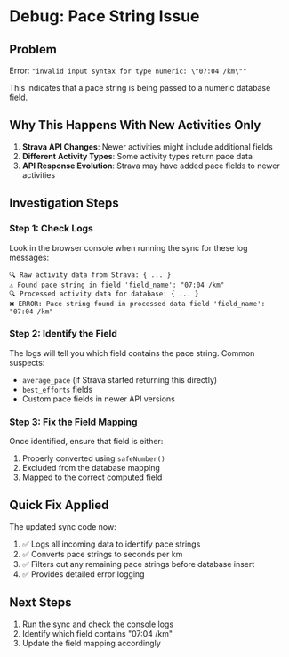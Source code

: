 # Debug: Pace String Issue

## Problem

Error: `"invalid input syntax for type numeric: \"07:04 /km\""`

This indicates that a pace string is being passed to a numeric database field.

## Why This Happens With New Activities Only

1. **Strava API Changes**: Newer activities might include additional fields
2. **Different Activity Types**: Some activity types return pace data
3. **API Response Evolution**: Strava may have added pace fields to newer activities

## Investigation Steps

### Step 1: Check Logs

Look in the browser console when running the sync for these log messages:

```
🔍 Raw activity data from Strava: { ... }
⚠️ Found pace string in field 'field_name': "07:04 /km"
🔍 Processed activity data for database: { ... }
❌ ERROR: Pace string found in processed data field 'field_name': "07:04 /km"
```

### Step 2: Identify the Field

The logs will tell you which field contains the pace string. Common suspects:

- `average_pace` (if Strava started returning this directly)
- `best_efforts` fields
- Custom pace fields in newer API versions

### Step 3: Fix the Field Mapping

Once identified, ensure that field is either:

1. Properly converted using `safeNumber()`
2. Excluded from the database mapping
3. Mapped to the correct computed field

## Quick Fix Applied

The updated sync code now:

1. ✅ Logs all incoming data to identify pace strings
2. ✅ Converts pace strings to seconds per km
3. ✅ Filters out any remaining pace strings before database insert
4. ✅ Provides detailed error logging

## Next Steps

1. Run the sync and check the console logs
2. Identify which field contains "07:04 /km"
3. Update the field mapping accordingly
